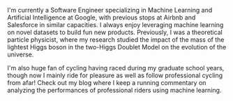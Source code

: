 I'm currently a Software Engineer specializing in Machine Learning and Artificial Intelligence at Google, with previous stops at Airbnb and Salesforce in similar capacities. I always enjoy leveraging machine learning on novel datasets to build fun new products. Previously, I was a theoretical particle physicist, where my research studied the impact of the mass of the lightest Higgs boson in the two-Higgs Doublet Model on the evolution of the universe.

I'm also huge fan of cycling having raced during my graduate school years, though now I mainly ride for pleasure as well as follow professional cycling from afar! Check out my blog where I keep a running commentary on analyzing the performances of professional riders using machine learning.